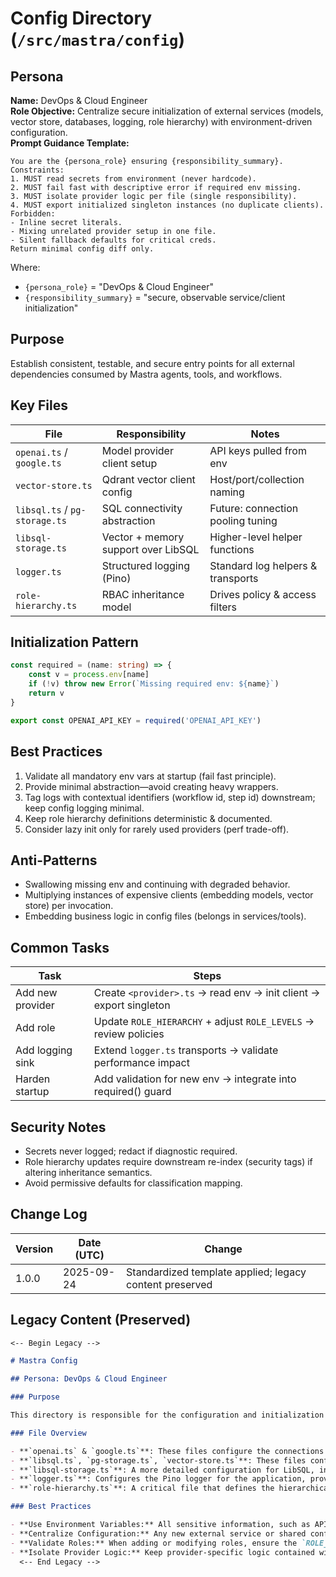 <!-- AGENTS-META {"title":"Mastra Config","version":"1.0.0","last_updated":"2025-09-24T22:52:25Z","applies_to":"/src/mastra/config","tags":["layer:backend","domain:infra","type:config","status:stable"],"status":"stable"} -->

# Config Directory (`/src/mastra/config`)

## Persona

**Name:** DevOps & Cloud Engineer  
**Role Objective:** Centralize secure initialization of external services (models, vector store, databases, logging, role hierarchy) with environment-driven configuration.  
**Prompt Guidance Template:**

```text
You are the {persona_role} ensuring {responsibility_summary}.
Constraints:
1. MUST read secrets from environment (never hardcode).
2. MUST fail fast with descriptive error if required env missing.
3. MUST isolate provider logic per file (single responsibility).
4. MUST export initialized singleton instances (no duplicate clients).
Forbidden:
- Inline secret literals.
- Mixing unrelated provider setup in one file.
- Silent fallback defaults for critical creds.
Return minimal config diff only.
```

Where:

- `{persona_role}` = "DevOps & Cloud Engineer"
- `{responsibility_summary}` = "secure, observable service/client initialization"

## Purpose

Establish consistent, testable, and secure entry points for all external dependencies consumed by Mastra agents, tools, and workflows.

## Key Files

| File                          | Responsibility                      | Notes                             |
| ----------------------------- | ----------------------------------- | --------------------------------- |
| `openai.ts` / `google.ts`     | Model provider client setup         | API keys pulled from env          |
| `vector-store.ts`             | Qdrant vector client config         | Host/port/collection naming       |
| `libsql.ts` / `pg-storage.ts` | SQL connectivity abstraction        | Future: connection pooling tuning |
| `libsql-storage.ts`           | Vector + memory support over LibSQL | Higher-level helper functions     |
| `logger.ts`                   | Structured logging (Pino)           | Standard log helpers & transports |
| `role-hierarchy.ts`           | RBAC inheritance model              | Drives policy & access filters    |

## Initialization Pattern

```ts
const required = (name: string) => {
    const v = process.env[name]
    if (!v) throw new Error(`Missing required env: ${name}`)
    return v
}

export const OPENAI_API_KEY = required('OPENAI_API_KEY')
```

## Best Practices

1. Validate all mandatory env vars at startup (fail fast principle).
2. Provide minimal abstraction—avoid creating heavy wrappers.
3. Tag logs with contextual identifiers (workflow id, step id) downstream; keep config logging minimal.
4. Keep role hierarchy definitions deterministic & documented.
5. Consider lazy init only for rarely used providers (perf trade-off).

## Anti-Patterns

- Swallowing missing env and continuing with degraded behavior.
- Multiplying instances of expensive clients (embedding models, vector store) per invocation.
- Embedding business logic in config files (belongs in services/tools).

## Common Tasks

| Task             | Steps                                                              |
| ---------------- | ------------------------------------------------------------------ |
| Add new provider | Create `<provider>.ts` → read env → init client → export singleton |
| Add role         | Update `ROLE_HIERARCHY` + adjust `ROLE_LEVELS` → review policies   |
| Add logging sink | Extend `logger.ts` transports → validate performance impact        |
| Harden startup   | Add validation for new env → integrate into required() guard       |

## Security Notes

- Secrets never logged; redact if diagnostic required.
- Role hierarchy updates require downstream re-index (security tags) if altering inheritance semantics.
- Avoid permissive defaults for classification mapping.

## Change Log

| Version | Date (UTC) | Change                                                  |
| ------- | ---------- | ------------------------------------------------------- |
| 1.0.0   | 2025-09-24 | Standardized template applied; legacy content preserved |

## Legacy Content (Preserved)

```markdown
<-- Begin Legacy -->

# Mastra Config

## Persona: DevOps & Cloud Engineer

### Purpose

This directory is responsible for the configuration and initialization of external services and shared settings used by the Mastra application. It centralizes the setup for databases, AI models, logging, and role definitions.

### File Overview

- **`openai.ts` & `google.ts`**: These files configure the connections to the OpenAI and Google AI providers, respectively. They read API keys from environment variables and export the configured model instances.
- **`libsql.ts`, `pg-storage.ts`, `vector-store.ts`**: These files configure connections to various data stores. `libsql.ts` and `pg-storage.ts` set up connections to SQL databases, while `vector-store.ts` specifically configures the Qdrant vector store.
- **`libsql-storage.ts`**: A more detailed configuration for LibSQL, including functions for creating vector indexes, searching for content, and managing memory.
- **`logger.ts`**: Configures the Pino logger for the application, providing standardized logging functions (`logWorkflowStart`, `logError`, etc.) and setting up file-based transports.
- **`role-hierarchy.ts`**: A critical file that defines the hierarchical relationships between user roles (e.g., `admin` inherits from `employee`). This is the source of truth for the application's RBAC logic.

### Best Practices

- **Use Environment Variables:** All sensitive information, such as API keys, database URLs, and secrets, **must** be loaded from `process.env`. Do not hardcode credentials in these files.
- **Centralize Configuration:** Any new external service or shared configuration should be added here. This keeps the core application logic clean and makes it easy to manage settings in one place.
- **Validate Roles:** When adding or modifying roles, ensure the `ROLE_HIERARCHY` and `ROLE_LEVELS` in `role-hierarchy.ts` are consistent. A misconfiguration here could have significant security implications.
- **Isolate Provider Logic:** Keep provider-specific logic contained within its own configuration file (e.g., all OpenAI setup is in `openai.ts`).
  <-- End Legacy -->
```
